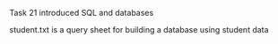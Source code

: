 Task 21 introduced SQL and databases

student.txt is a query sheet for building a database using student data
